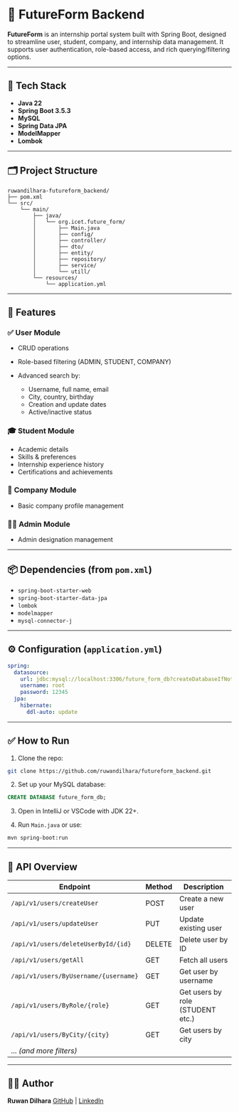 # 🌱 FutureForm Backend

**FutureForm** is an internship portal system built with Spring Boot, designed to streamline user, student, company, and internship data management. It supports user authentication, role-based access, and rich querying/filtering options.

---

## 🚀 Tech Stack

* **Java 22**
* **Spring Boot 3.5.3**
* **MySQL**
* **Spring Data JPA**
* **ModelMapper**
* **Lombok**

---

## 🗂️ Project Structure

```
ruwandilhara-futureform_backend/
├── pom.xml
└── src/
    └── main/
        ├── java/
        │   └── org.icet.future_form/
        │       ├── Main.java
        │       ├── config/
        │       ├── controller/
        │       ├── dto/
        │       ├── entity/
        │       ├── repository/
        │       ├── service/
        │       └── utill/
        └── resources/
            └── application.yml
```

---

## 🔐 Features

### ✅ **User Module**

* CRUD operations
* Role-based filtering (ADMIN, STUDENT, COMPANY)
* Advanced search by:

  * Username, full name, email
  * City, country, birthday
  * Creation and update dates
  * Active/inactive status

### 🎓 **Student Module**

* Academic details
* Skills & preferences
* Internship experience history
* Certifications and achievements

### 🏢 **Company Module**

* Basic company profile management

### 🧑‍💼 **Admin Module**

* Admin designation management

---

## 📦 Dependencies (from `pom.xml`)

* `spring-boot-starter-web`
* `spring-boot-starter-data-jpa`
* `lombok`
* `modelmapper`
* `mysql-connector-j`

---

## ⚙️ Configuration (`application.yml`)

```yaml
spring:
  datasource:
    url: jdbc:mysql://localhost:3306/future_form_db?createDatabaseIfNotExist=true
    username: root
    password: 12345
  jpa:
    hibernate:
      ddl-auto: update
```

---

## ✅ How to Run

1. Clone the repo:

```bash
git clone https://github.com/ruwandilhara/futureform_backend.git
```

2. Set up your MySQL database:

```sql
CREATE DATABASE future_form_db;
```

3. Open in IntelliJ or VSCode with JDK 22+.

4. Run `Main.java` or use:

```bash
mvn spring-boot:run
```

---

## 🔗 API Overview

| Endpoint                              | Method | Description                      |
| ------------------------------------- | ------ | -------------------------------- |
| `/api/v1/users/createUser`            | POST   | Create a new user                |
| `/api/v1/users/updateUser`            | PUT    | Update existing user             |
| `/api/v1/users/deleteUserById/{id}`   | DELETE | Delete user by ID                |
| `/api/v1/users/getAll`                | GET    | Fetch all users                  |
| `/api/v1/users/ByUsername/{username}` | GET    | Get user by username             |
| `/api/v1/users/ByRole/{role}`         | GET    | Get users by role (STUDENT etc.) |
| `/api/v1/users/ByCity/{city}`         | GET    | Get users by city                |
| ... *(and more filters)*              |        |                                  |

---

## 👨‍💼 Author

**Ruwan Dilhara**
[GitHub](https://github.com/RuwanDilhara) | [LinkedIn](https://www.linkedin.com/in/ruwan-dilhara-260131336)
